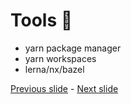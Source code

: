 # Tools 🔨

- yarn package manager
- yarn workspaces
- lerna/nx/bazel

[Previous slide](03.md) - [Next slide](05.md)
